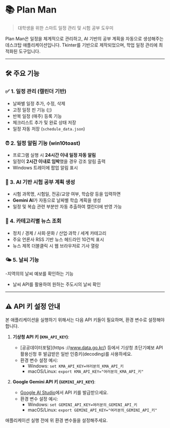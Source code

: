 # 📚 Plan Man

> 대학생을 위한 스마트 일정 관리 및 시험 공부 도우미

Plan Man은 일정을 체계적으로 관리하고, AI 기반의 공부 계획을 자동으로 생성해주는 데스크탑 애플리케이션입니다. Tkinter를 기반으로 제작되었으며, 학업 일정 관리에 최적화된 도구입니다.

---

## 🛠️ 주요 기능

### ✅ 1. 일정 관리 (캘린더 기반)
- 날짜별 일정 추가, 수정, 삭제
- 고정 일정 핀 기능 (`📌`)
- 반복 일정 (매주) 등록 기능
- 체크리스트 추가 및 완료 상태 저장
- 일정 자동 저장 (`schedule_data.json`)

### ⏰ 2. 일정 알림 기능 (win10toast)
- 프로그램 실행 시 **24시간 이내 일정 자동 알림**
- 일정이 **2시간 이내로 임박**했을 경우 강조 알림 출력
- Windows 트레이에 팝업 알림 표시

### 🧠 3. AI 기반 시험 공부 계획 생성
- 시험 과목명, 시험일, 전공/교양 여부, 학습량 등을 입력하면
- **Gemini AI**가 자동으로 날짜별 학습 계획을 생성
- 일정 및 복습 관련 부분만 자동 추출하여 캘린더에 반영 가능

### 📰 4. 카테고리별 뉴스 조회
- 정치 / 경제 / 사회·문화 / 산업·과학 / 세계 카테고리
- 주요 언론사 RSS 기반 뉴스 헤드라인 10건씩 표시
- 뉴스 제목 더블클릭 시 웹 브라우저로 기사 열람

### 🌤 5. 날씨 기능
-지역의의 날씨 예보를 확인하는 기능
- 날씨 API를 활용하여 원하는 주도시의 날씨 확인

---

## ⚠️ API 키 설정 안내

본 애플리케이션을 실행하기 위해서는 다음 API 키들이 필요하며, 환경 변수로 설정해야 합니다.

1.  **기상청 API 키 (`KMA_API_KEY`)**:
    * [공공데이터포털](https
://www.data.go.kr/) 등에서 기상청 초단기예보 API 활용신청 후 발급받은 일반 인증키(decoding)를 사용하세요.
    * 환경 변수 설정 예시:
        * Windows: `set KMA_API_KEY=여러분의_KMA_API_키`
        * macOS/Linux: `export KMA_API_KEY="여러분의_KMA_API_키"`

2.  **Google Gemini API 키 (`GEMINI_API_KEY`)**:
    * [Google AI Studio](https://aistudio.google.com/app/apikey)에서 API 키를 발급받으세요.
    * 환경 변수 설정 예시:
        * Windows: `set GEMINI_API_KEY=여러분의_GEMINI_API_키`
        * macOS/Linux: `export GEMINI_API_KEY="여러분의_GEMINI_API_키"`

애플리케이션 실행 전에 위 환경 변수들을 설정해주세요.   